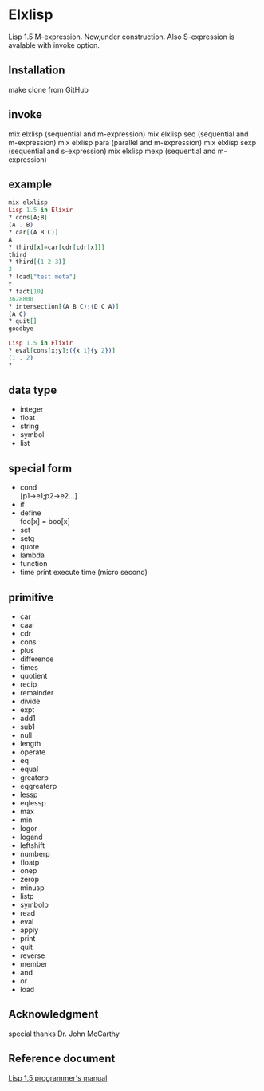 # Elxlisp
Lisp 1.5 M-expression. Now,under construction.
Also S-expression is avalable with invoke option.

## Installation
make clone from GitHub

## invoke
mix elxlisp  (sequential and m-expression)
mix elxlisp seq (sequential and m-expression)
mix elxlisp para (parallel and m-expression)
mix elxlisp sexp (sequential and s-expression)
mix elxlisp mexp (sequential and m-expression)
## example
```elixir
mix elxlisp
Lisp 1.5 in Elixir
? cons[A;B]
(A . B)
? car[(A B C)]
A
? third[x]=car[cdr[cdr[x]]]
third
? third[(1 2 3)]
3
? load["test.meta"]
t
? fact[10]
3628800
? intersection[(A B C);(D C A)]
(A C)
? quit[]
goodbye
```

```elixir
Lisp 1.5 in Elixir
? eval[cons[x;y];({x 1}{y 2})]
(1 . 2)
?
```

## data type
- integer
- float
- string
- symbol
- list


## special form
- cond      
[p1->e1;p2->e2...]
- if
- define    
foo[x] = boo[x]
- set       
- setq
- quote
- lambda
- function
- time  print execute time (micro second)

## primitive
- car
- caar
- cdr
- cons
- plus
- difference
- times
- quotient
- recip
- remainder
- divide
- expt
- add1
- sub1
- null
- length
- operate
- eq
- equal
- greaterp
- eqgreaterp
- lessp
- eqlessp 
- max
- min
- logor
- logand
- leftshift
- numberp
- floatp
- onep
- zerop
- minusp
- listp
- symbolp
- read
- eval
- apply
- print
- quit
- reverse
- member
- and
- or
- load

## Acknowledgment

special thanks Dr. John McCarthy

## Reference document
[Lisp 1.5 programmer's manual](http://www.softwarepreservation.org/projects/LISP/book/LISP%201.5%20Programmers%20Manual.pdf)
